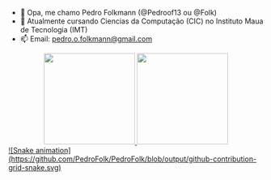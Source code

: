 - 👋 Opa, me chamo Pedro Folkmann (@Pedroof13 ou @Folk) 
- 🤖 Atualmente cursando Ciencias da Computação (CIC) no Instituto Maua de Tecnologia (IMT)
- 📫 Email: pedro.o.folkmann@gmail.com
<div align="center">
  <a href="https://github.com/PedroFolk">
  <img height="180em" src="https://github-readme-stats.vercel.app/api?username=PedroFolk&show_icons=true&theme=dracula&include_all_commits=true&count_private=true"/>
  <img height="180em" src="https://github-readme-stats.vercel.app/api/top-langs/?username=PedroFolk&layout=compact&langs_count=7&theme=dracula"/>
</div>
![Snake animation](https://github.com/PedroFolk/PedroFolk/blob/output/github-contribution-grid-snake.svg)
